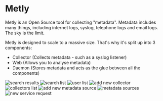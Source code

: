 Metly
=====

Metly is an Open Source tool for collecting "metadata".  Metadata includes many
things, including internet logs, syslog, telephone logs and email logs.  The
sky is the limit.

Metly is designed to scale to a massive size.  That's why it's split up into 3
components:
* Collector (Collects metadata - such as a syslog listener)
* Web (Allows you to analyse metadata)
* Daemon (Stores metadata and acts as the glue between all the components)

![search results](https://cloud.githubusercontent.com/assets/23462962/20283480/1bbec27a-ab1e-11e6-859f-b12610f0d922.png)
![search list](https://cloud.githubusercontent.com/assets/23462962/20283485/1c1d114a-ab1e-11e6-9a8c-125b966c7211.png)
![user list](https://cloud.githubusercontent.com/assets/23462962/20283484/1c1cfaa2-ab1e-11e6-9bf0-f69b0c36a83b.png)
![add new collector](https://cloud.githubusercontent.com/assets/23462962/20283487/1c238a66-ab1e-11e6-8656-c9f6025b7388.png)
![collectors list](https://cloud.githubusercontent.com/assets/23462962/20283483/1c1cbd30-ab1e-11e6-8bd3-74db076f4922.png)
![add new metadata source](https://cloud.githubusercontent.com/assets/23462962/20283486/1c21aade-ab1e-11e6-8b1b-72909fed6704.png)
![metadata sources](https://cloud.githubusercontent.com/assets/23462962/20283481/1bf39eb4-ab1e-11e6-9f74-b602cafe4968.png)
![new service request](https://cloud.githubusercontent.com/assets/23462962/20283488/1c2874ae-ab1e-11e6-9cb0-57079f1f48c7.png)

